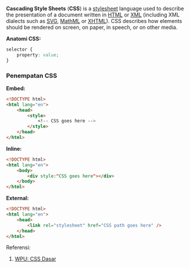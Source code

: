 **Cascading Style Sheets** (**CSS**) is a [stylesheet](https://developer.mozilla.org/en-US/docs/Web/API/StyleSheet) language used to describe the presentation of a document written in [HTML](https://developer.mozilla.org/en-US/docs/Web/HTML) or [XML](https://developer.mozilla.org/en-US/docs/Web/XML/XML_introduction) (including XML dialects such as [SVG](https://developer.mozilla.org/en-US/docs/Web/SVG), [MathML](https://developer.mozilla.org/en-US/docs/Web/MathML) or [XHTML](https://developer.mozilla.org/en-US/docs/Glossary/XHTML)). CSS describes how elements should be rendered on screen, on paper, in speech, or on other media.

**Anatomi CSS:**
```css
selector {
	property: value;
}
```

### Penempatan CSS
**Embed:**
```html
<!DOCTYPE html>
<html lang="en">
	<head>
		<style>
			<!-- CSS goes here -->
		</style>
	</head>
</html>
```

**Inline:**
```html
<!DOCTYPE html>
<html lang="en">
	<body>
		<div style:"CSS goes here"></div>
	</body>
</html>
```

**External:**
```html
<!DOCTYPE html>
<html lang="en">
	<head>
		<link rel="stylesheet" href="CSS path goes here" />
	</head>
</html>
```

Referensi:
1. [WPU: CSS Dasar](https://www.youtube.com/watch?v=CleFk3BZB3g&list=PLFIM0718LjIUBrbm6Gdh6k7ZUvPIAZm7p&pp=iAQB)